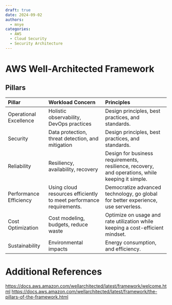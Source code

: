```yaml
---
draft: true
date: 2024-09-02
authors:
  - mnye
categories:
  - AWS
  - Cloud Security
  - Security Architecture
---
```


# AWS Well-Architected Framework

## Pillars

| Pillar | Workload Concern | Principles |
| :--- | :--- | :--- |
| Operational Excellence | Holistic observability, DevOps practices | Design principles, best practices, and standards. |
| Security | Data protection, threat detection, and mitigation | Design principles, best practices, and standards. |
| Reliability | Resiliency, availability, recovery | Design for business requirements, resilience, recovery, and operations, while keeping it simple. |
| Performance Efficiency | Using cloud resources efficiently to meet performance requirements. | Democratize advanced technology, go global for better experience, use serverless. |
| Cost Optimization | Cost modeling, budgets, reduce waste | Optimize on usage and rate utilization while keeping a cost-efficient mindset. |
| Sustainability | Environmental impacts | Energy consumption, and efficiency. |

# Additional References

https://docs.aws.amazon.com/wellarchitected/latest/framework/welcome.html
https://docs.aws.amazon.com/wellarchitected/latest/framework/the-pillars-of-the-framework.html